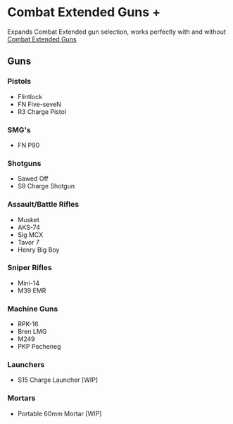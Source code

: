 # Combat Extended Guns +
Expands Combat Extended gun selection, works perfectly with and without [Combat Extended Guns](https://steamcommunity.com/sharedfiles/filedetails/?id=1582570547)

## Guns
### Pistols
- Flintlock
- FN Five-seveN
- R3 Charge Pistol
### SMG's
- FN P90
### Shotguns
- Sawed Off
- S9 Charge Shotgun
### Assault/Battle Rifles
- Musket
- AKS-74
- Sig MCX
- Tavor 7
- Henry Big Boy
### Sniper Rifles
- Mini-14
- M39 EMR
### Machine Guns
- RPK-16
- Bren LMG
- M249
- PKP Pecheneg
### Launchers
- S15 Charge Launcher [WIP]
### Mortars
- Portable 60mm Mortar [WIP]
